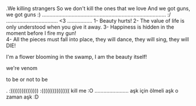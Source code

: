 .We killing strangers
So we don't kill the ones that we love
     And we got guns, we got guns
:)
....................................................................................
:/
...................................
<3
.................
1- Beauty hurts!
2- The value of life is only understood when you give it away.
3- Happiness is hidden in the moment before I fire my gun!                    
4- All the pieces must fall into place, they will dance, they will sing, they will DIE! 
                    
I'm a flower blooming in the swamp, I am the beauty itself!


we're venom

to be or not to be 


.
:)))))))))))))))
:(((((((((((((((
kill me :O
.......................
aşk için ölmeli aşk o zaman aşk
:D
